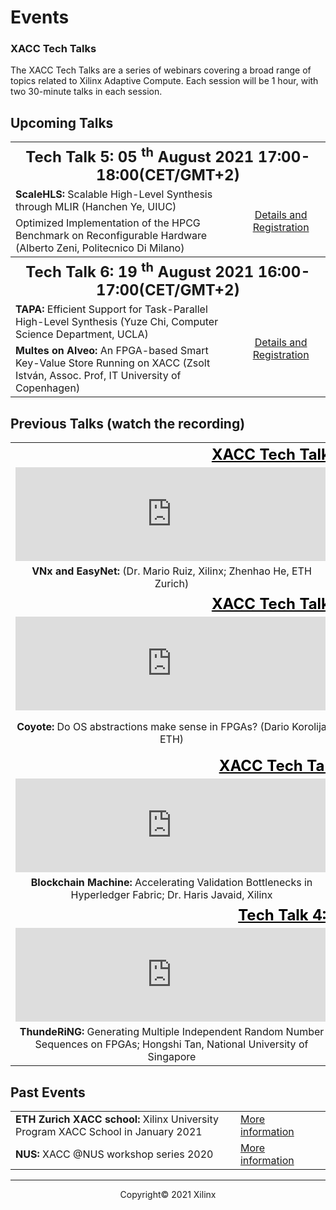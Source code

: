

# Events

### XACC Tech Talks

The XACC Tech Talks are a series of webinars covering a broad range of topics related to Xilinx Adaptive Compute. Each session will be 1 hour, with two 30-minute talks in each session. 



## Upcoming Talks

<table class="responsive">
  <tr>
    <th style="text-align:center" colspan="2">
      <font size="+2">
        <strong>Tech Talk 5: 05 <sup>th</sup> August 2021 17:00-18:00(CET/GMT+2) </strong>
      </font>
    </th>
  </tr>
  <tr>
    <td style="" width="800">
      <strong>ScaleHLS: </strong>Scalable High-Level Synthesis through MLIR (Hanchen Ye, UIUC)
    </td>
    <td style="text-align:center; vertical-align:middle" rowspan="2" width="200">
      <a href="./xacc_tech_talks.html#xacc-tech-talk-5">Details and Registration</a>
    </td>
  </tr>
  <tr>
    <td>
      Optimized Implementation of the HPCG Benchmark on Reconfigurable Hardware (Alberto Zeni, Politecnico Di Milano)
    </td>
  </tr>
  <tr>
    <th style="text-align:center; vertical-align:middle" colspan="2">
      <font size="+2">
        <strong>Tech Talk 6: 19 <sup>th</sup> August 2021 16:00-17:00(CET/GMT+2) </strong>
      </font>
    </th>
  </tr>
  <tr>
    <td style>
      <strong>TAPA:</strong> Efficient Support for Task-Parallel High-Level Synthesis (Yuze Chi, Computer Science Department, UCLA)
    </td>
    <td style="text-align:center; vertical-align:middle" rowspan="2" width="200">
      <a href="./xacc_tech_talks.html#xacc-tech-talk-6">Details and Registration</a>
    </td>
  </tr>
  <tr>
    <td>
      <strong>Multes on Alveo:</strong> An FPGA-based Smart Key-Value Store Running on XACC (Zsolt István, Assoc. Prof, IT University of Copenhagen)
    </td>
  </tr>
</table>





## Previous Talks (watch the recording)

<table class="responsive" border="0" width="100%" style="border: 0px; background:transparent">
  <tbody>
    <tr style="border: 0px;">
      <th style="text-align:center; border: 0px; background:transparent" colspan="2">
            <font color="black" size="+2"><u>XACC Tech Talk 1: 10 June 2021</u></font>
      </th> 
    </tr>
    <tr style="border: 0px;">
      <td width="500" style="border: 0px; background:transparent">
        <iframe class="responsive" style="text-align:center; border: 0px; background:transparent" width="500" height="auto" src="https://www.youtube.com/embed/un7wck0IkGs?start=88" title="YouTube video player" frameborder="0" allow="accelerometer; autoplay; clipboard-write; encrypted-media; gyroscope; picture-in-picture" allowfullscreen="">
        </iframe>
      </td>
      <td width="500" style="border: 0px; background:transparent">
        <iframe class="responsive" style="text-align:center; border: 0px; background:transparent" width="500" height="auto" src="https://www.youtube.com/embed/un7wck0IkGs?start=1743" title="YouTube video player" frameborder="0" allow="accelerometer; autoplay; clipboard-write; encrypted-media; gyroscope; picture-in-picture" allowfullscreen="">
        </iframe>
      </td>
    </tr>
    <tr style="border: 0px">        
      <td width="500" style="text-align:center; border: 0px; background:transparent">
        <strong>VNx and EasyNet:</strong> (Dr. Mario Ruiz, Xilinx; Zhenhao He, ETH Zurich)
      </td>
      <td width="500" style="text-align:center; border: 0px; background:transparent">
        <strong>Elastic-DF:</strong> Scaling Performance of DNN Inference in FPGA Clouds through Automatic Partitioning, (Dr. Lucian Petrica, Xilinx)
      </td>        
    </tr>
    <tr style="border: 0px">
        <th style="text-align:center; border: 0px; background:transparent" colspan="2">
        <font color="black" size="+2"><u>XACC Tech Talk 2: 24 June 2021</u>
        </font>
      </th>
    </tr>
    <tr style="border: 0px">
      <td width="500" style="border: 0px; background:transparent">
        <iframe class="responsive" style="text-align:center; border: 0px; background:transparent" width="500" height="auto" src="https://www.youtube.com/embed/P93WlrBVxoM?start=120" title="YouTube video player" frameborder="0" allow="accelerometer; autoplay; clipboard-write; encrypted-media; gyroscope; picture-in-picture" allowfullscreen="">
        </iframe>
      </td>
      <td width="500" style="border: 0px; background:transparent">
        <iframe class="responsive" style="text-align:center; border: 0px; background:transparent" width="500" height="auto" src="https://www.youtube.com/embed/P93WlrBVxoM?start=1851" title="YouTube video player" frameborder="0" allow="accelerometer; autoplay; clipboard-write; encrypted-media; gyroscope; picture-in-picture" allowfullscreen="">
        </iframe>
      </td>
    </tr>
    <tr style="border: 0px">
      <td width="500" style="text-align:center; border: 0px; background:transparent">
        <strong>Coyote:</strong> Do OS abstractions make sense in FPGAs? (Dario Korolija ETH)
      </td>
      <td width="500" style="text-align:center; border: 0px; background:transparent">
        <strong>Data Centric FPGA programming:</strong> Data Centric FPGA programming with Multi-Level design; (Johannes de Fine Licht, ETH Zurich)
      </td>
    </tr>
    <tr style="border: 0px">
      <th style="text-align:center; border: 0px; background:transparent" colspan="2">
        <font color="black" size="+2"><u>XACC Tech Talk 3: 8 July 2021</u></font>
        </th>
    </tr>
    <tr style="border: 0px">
      <td width="500" style="border: 0px; background:transparent">
        <iframe class="responsive" style="text-align:center; border: 0px; background:transparent" width="500" height="auto" src="https://www.youtube.com/embed/D8ZunBYc5xI?start=75" title="YouTube video player" frameborder="0" allow="accelerometer; autoplay; clipboard-write; encrypted-media; gyroscope; picture-in-picture" allowfullscreen="">
        </iframe>
      </td>
      <td width="500" style="border: 0px; background:transparent">
        <iframe class="responsive" style="text-align:center; border: 0px; background:transparent" width="500" height="auto" src="https://www.youtube.com/embed/D8ZunBYc5xI?start=1792" title="YouTube video player" frameborder="0" allow="accelerometer; autoplay; clipboard-write; encrypted-media; gyroscope; picture-in-picture" allowfullscreen="">
        </iframe>
      </td>
    </tr>
    <tr style="border: 0px">
      <td width="500" style="text-align:center; border: 0px; background:transparent">
        <strong>Blockchain Machine: </strong>Accelerating Validation Bottlenecks in Hyperledger Fabric; Dr. Haris Javaid, Xilinx
      </td>
      <td width="500" style="text-align:center; border: 0px; background:transparent">
        <strong>ThunderGP: </strong>HLS-based Graph Processing on FPGAs ; Xinyu Chen, National  University of Singapore
      </td>
    </tr>
    <tr style="border: 0px">
      <th style="text-align:center; border: 0px; background:transparent" colspan="2">
        <font color="black" size="+2"><u>Tech Talk 4: 22 July 2021</u>
        </font>
      </th>
    </tr>
    <tr style="border: 0px">
      <td width="500" style="border: 0px; background:transparent">
        <iframe class="responsive" width="500" height="auto" src="https://www.youtube.com/embed/q4BcSNVNR2A?start=84" title="YouTube video player" frameborder="0" allow="accelerometer; autoplay; clipboard-write; encrypted-media; gyroscope; picture-in-picture" allowfullscreen="">
        </iframe>
      </td>
      <td width="500" style="border: 0px; background:transparent">
        <iframe class="responsive" width="500" height="auto" src="https://www.youtube.com/embed/q4BcSNVNR2A?start=1642" title="YouTube video player" frameborder="0" allow="accelerometer; autoplay; clipboard-write; encrypted-media; gyroscope; picture-in-picture" allowfullscreen="">
        </iframe>
      </td>
    </tr>
    <tr style="border: 0px">
      <td width="500" style="text-align:center; border: 0px; background:transparent">
        <strong>ThundeRiNG: </strong> Generating Multiple Independent Random Number Sequences on FPGAs; Hongshi Tan, National  University of Singapore
      </td>
      <td width="500" style="text-align:center; border: 0px; background:transparent">
        <strong>Fletcher:</strong> A framework for high-performance big data analytics using FPGAs;  Joost Hoozemans, TU Delft
      </td>
    </tr>
  </tbody>
</table>





## Past Events

<table class="responsive">
  <tr>
    <td width="800">
      <strong>ETH Zurich XACC school: </strong>Xilinx University Program XACC School in January 2021
    </td>
    <td width="200">
      <a href="xup_ethxacc_school_2021.html">More information</a>
    </td>
  </tr>
  <tr>
    <td>
      <strong>NUS: </strong>XACC @NUS workshop series 2020
    </td>
    <td>
      <a href="https://xaccnus.github.io/">More information</a>
    </td>
  </tr>
</table>





---------------------------------------

<p align="center">Copyright&copy; 2021 Xilinx</p>
